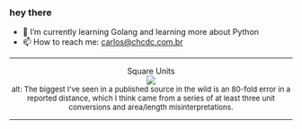 ### hey there 

- :seedling: I’m currently learning Golang and learning more about Python
- :mailbox: How to reach me: carlos@chcdc.com.br


---


<!-- xkcd -->
<p align="center">Square Units</br><img src=https://imgs.xkcd.com/comics/square_units.png></br><font size =2>alt: The biggest I've seen in a published source in the wild is an 80-fold error in a reported distance, which I think came from a series of at least three unit conversions and area/length misinterpretations.</br></font></p></table></p> 


<!-- xkcd -->
---
